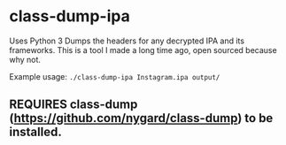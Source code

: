 # class-dump-ipa
Uses Python 3
Dumps the headers for any decrypted IPA and its frameworks.
This is a tool I made a long time ago, open sourced because why not.

Example usage: `./class-dump-ipa Instagram.ipa output/`

## REQUIRES class-dump (https://github.com/nygard/class-dump) to be installed.
